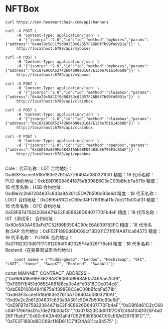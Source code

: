 # NFTBox

```
curl https://box.hoosmartchain.com/api/banners

```


```
curl -X POST \
     -H 'Content-Type: application/json' \
     -d '{"jsonrpc":"2.0","id":"id","method":"myboxes","params":{"address":"0x4a79c58CCf9d80353c02357F26D6f7b99fA9991e"}}' \
     http://localhost:6789/api/myboxes

curl -X POST \
     -H 'Content-Type: application/json' \
     -d '{"jsonrpc":"2.0","id":"id","method":"myboxes","params":{"address":"0x187E9C0A52742604690eD1647E130e7616146b08"}}' \
     http://localhost:6789/api/myboxes
```

```
curl -X POST \
     -H 'Content-Type: application/json' \
     -d '{"jsonrpc":"2.0","id":"id","method":"claimbox","params":{"address":"0x4a79c58CCf9d80353c02357F26D6f7b99fA9991e"}}' \
     http://localhost:6789/api/claimbox

curl -X POST \
     -H 'Content-Type: application/json' \
     -d '{"jsonrpc":"2.0","id":"id","method":"claimbox","params":{"address":"0x187E9C0A52742604690eD1647E130e7616146b08"}}' \
     http://localhost:6789/api/claimbox

```

```
curl -X POST \
     -H 'Content-Type: application/json' \
     -d '{"jsonrpc":"2.0","id":"id","method":"openbox","params":{"address":"0xC6019a869Fd3B421A5b0BFD4a83b86799E3cBAAF"}}' \
     http://localhost:6789/api/openbox


```



Cole：代币名称：LDT
合约地址：0xd63F3cceef518e183e27615A7D6404d0803210Af
精度：18
代币名称：PUD
合约地址：0xbE8D16084841875a1f398E6C3eC00bBfcbFa571b
精度：18
代币名称：HSB
合约地址：0xd9e2c2b61204837c833a9A301c5DA7b500cB3e6d
精度：18
代币名称：LOOT
合约地址：0xD8f6d61C2cC69c04F176616aD1c7de211b00af31
精度：18
代币名称：GFC
合约地址：0xE9FB7d75822064A71aE2F4E8626D6407F70Fb4eF
精度：18
代币名称：iXT（测试币）
合约地址：0x80c6A3A493aFd7C52f89E6504C90cE6A639783FC
精度：18
代币名称:SAP
合约地址：0xFE2F1890d8DC69cf16D611C71fEf4A811ca84575
精度：18
代币名称： YUNGE
合约地址：0x07f823D3d011f7C612084f04D025F4a026F76afd
精度：18
代币名称：Roolend（在完善测试币合约地址）


        const names = ["PuddingSwap", "Lendoo", "HeshiSwap", "GFC", "LOOT", "Yunge", "SwapXT", "Roolend", "SwapAll"];

   const MAINNET_CONTRACT_ADDRESS = ["0x989418e99E3B29A81906fb9998AEfa74EAae2539", "0xF89FfE451d065E488188ca0e4dFd0318DDe034c8",
           "0xbE8D16084841875a1f398E6C3eC00bBfcbFa571b", "0xd63F3cceef518e183e27615A7D6404d0803210Af",
"0xd9e2c2b61204837c833a9A301c5DA7b500cB3e6d",
"0xE9FB7d75822064A71aE2F4E8626D6407F70Fb4eF","0xD8f6d61C2cC69c04F176616aD1c7de211b00af31","0x07f823D3d011f7C612084f04D025F4a026F76afd","0x80c6A3A493aFd7C52f89E6504C90cE6A639783FC","",
"0xFE2F1890d8DC69cf16D611C71fEf4A811ca84575"
        ];